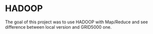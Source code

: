 # HADOOP

The goal of this project was to use HADOOP with Map/Reduce and see difference between
local version and GRID5000 one.